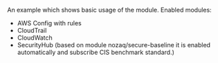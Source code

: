 An example which shows basic usage of the module.
Enabled modules:
- AWS Config with rules
- CloudTrail
- CloudWatch
- SecurityHub (based on module nozaq/secure-baseline it is enabled automatically and subscribe CIS benchmark standard.)